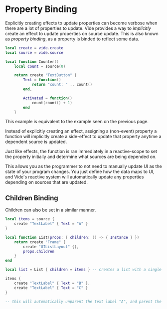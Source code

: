 # Property Binding

Explicitly creating effects to update properties can become verbose when there
are a lot of properties to update. Vide provides a way to *implicitly* create
an effect to update properties on source update. This is also known as
*property binding*, as a property is binded to reflect some data.

```lua
local create = vide.create
local source = vide.source

local function Counter()
    local count = source(0)

    return create "TextButton" {
        Text = function()
            return "count: " .. count()
        end,

        Activated = function()
            count(count() + 1)
        end
    }
```

This example is equivalent to the example seen on the previous page.

Instead of explicitly creating an effect, assigning a (non-event) property
a function will implicitly create a side-effect to update that property anytime
a dependent source is updated.

Just like effects, the function is ran immediately in a reactive-scope to set
the property initially and determine what sources are being depended on.

This allows you as the programmer to not need to manually update UI as the state
of your program changes. You just define how the data maps to UI, and Vide's
reactive system will automatically update any properties depending on sources
that are updated.

## Children Binding

Children can also be set in a similar manner.

```lua
local items = source {
    create "TextLabel" { Text = "A" }
}

local function List(props: { children: () -> { Instance } })
    return create "Frame" {
        create "UIListLayout" {},
        props.children
    }
end

local list = List { children = items } -- creates a list with a single text label "A"

items {
    create "TextLabel" { Text = "B" },
    create "TextLabel" { Text = "C" }
}

-- this will automatically unparent the text label "A", and parent the labels "B" and "C".
```
